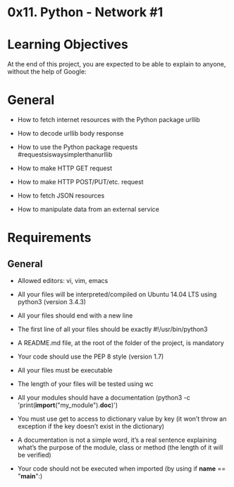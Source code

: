 # 0x11. Python - Network #1
# Learning Objectives
At the end of this project, you are expected to be able to explain to anyone, without the help of Google:

# General

* How to fetch internet resources with the Python package urllib

* How to decode urllib body response

* How to use the Python package requests #requestsiswaysimplerthanurllib

* How to make HTTP GET request

* How to make HTTP POST/PUT/etc. request

* How to fetch JSON resources

* How to manipulate data from an external service
# Requirements
## General

* Allowed editors: vi, vim, emacs

* All your files will be interpreted/compiled on Ubuntu 14.04 LTS using python3 (version 3.4.3)

* All your files should end with a new line

* The first line of all your files should be exactly #!/usr/bin/python3

* A README.md file, at the root of the folder of the project, is mandatory

* Your code should use the PEP 8 style (version 1.7)

* All your files must be executable

* The length of your files will be tested using wc

* All your modules should have a documentation (python3 -c 'print(__import__("my_module").__doc__)')

* You must use get to access to dictionary value by key (it won’t throw an exception if the key doesn’t exist in the dictionary)

* A documentation is not a simple word, it’s a real sentence explaining what’s the purpose of the module, class or method (the length of it will be verified)

* Your code should not be executed when imported (by using if __name__ == "__main__":)